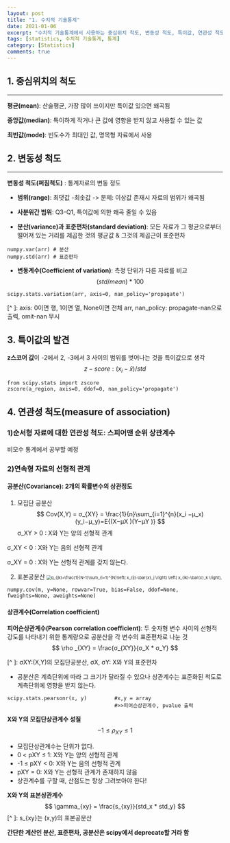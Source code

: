 ```yaml
---
layout: post
title: "1. 수치적 기술통계"
date: 2021-01-06
excerpt: "수치적 기술통계에서 사용하는 중심위치 척도, 변동성 척도, 특이값, 연관성 척도, 분산"
tags: [statistics, 수치적 기술통계, 통계]
category: [Statistics]
comments: true
---
```




## 1. 중심위치의 척도

---

**평균(mean)**: 산술평균, 가장 많이 쓰이지만 특이값 있으면 왜곡됨

**중앙값(median)**: 특이하게 작거나 큰 값에 영향을 받지 않고 사용할 수 있는 값

**최빈값(mode)**: 빈도수가 최대인 값, 명목형 자료에서 사용



## 2. 변동성 척도

---

**변동성 척도(퍼짐척도)** : 통계자료의 변동 정도

* **범위(range)**: 최댓값 -최솟값 -> 문제: 이상값 존재시 자료의 범위가 왜곡됨

  

* **사분위간 범위**:  Q3-Q1, 특이값에 의한 왜곡 줄일 수 있음

  

* **분산(variance)과 표준편차(standard deviation)**: 모든 자료가 그 평균으로부터 떨어져 있는 거리를 제곱한 것의 평균값 & 그것의 제곱근이 표준편차
```
numpy.var(arr) # 분산
numpy.std(arr) # 표준편차
```


* **변동계수(Coefficient of variation)**:  측정 단위가 다른 자료를 비교
$$
(std/mean) * 100 %
$$

```
scipy.stats.variation(arr, axis=0, nan_policy='propagate')
```

[^ ]: axis: 0이면 행, 1이면 열, None이면 전체 arr, nan_policy: propagate-nan으로 출력, omit-nan 무시



## 3. 특이값의 발견

**z스코어 값**이 -2에서 2, -3에서 3 사이의 범위를 벗어나는 것을 특이값으로 생각
$$
z-score: (x_i - \bar{x}) / std
$$

```
from scipy.stats import zscore
zscore(a_region, axis=0, ddof=0, nan_policy='propagate')
```



## 4. 연관성 척도(measure of association)



### 1)순서형 자료에 대한 연관성 척도: 스피어맨 순위 상관계수

비모수 통계에서 공부할 예정



### 2)연속형 자료의 선형적 관계

#### 공분산(Covariance): 2개의 확률변수의 상관정도

1. 모집단 공분산
$$
Cov(X,Y) = σ_{XY} = \frac{1}{n}\sum_{i=1}^{n}(x_i −μ_x)(y_i−μ_y)=E{(X−μX )(Y−μY )}
$$
σ_XY > 0 : X와 Y는 양의 선형적 관계

σ_XY < 0 : X와 Y는 음의 선형적 관계

σ_XY = 0 : X와 Y는 선형적 관계를 갖지 않는다.



2. 표본공분산
   <img src="https://wikimedia.org/api/rest_v1/media/math/render/svg/4d158b1ec5a3c6d1de84b9d59f604d8170a51407" alt=" q_{jk}=\frac{1}{N-1}\sum_{i=1}^{N}\left(  x_{ij}-\bar{x}_j \right)  \left( x_{ik}-\bar{x}_k \right), " style="zoom:67%;" />

```
numpy.cov(m, y=None, rowvar=True, bias=False, ddof=None, fweights=None, aweights=None)
```



#### 상관계수(Correlation coefficient)

**피어슨상관계수(Pearson correlation coefficient)**: 두 숫자형 변수 사이의 선형적 강도를 나타내기 위한 통계량으로 공분산을 각 변수의 표준편차로 나눈 것
$$
\rho _{XY} = \frac{σ_{XY}}{σ_X * σ_Y}
$$

[^ ]:  σXY:(X,Y)의 모집단공분산, σX, σY: X와 Y의 표준편차

- 공분산은 계측단위에 따라 그 크기가 달라질 수 있으나 상관계수는 표준화된 척도로 계측단위에 영향을 받지 않는다.

```
scipy.stats.pearsonr(x, y)         #x,y = array 
                                   #>>피어슨상관계수, pvalue 출력
```



**X와 Y의 모집단상관계수 성질**
$$
-1 ≤ \rho _{XY} ≤ 1
$$

- 모집단상관계수는 단위가 없다.
- 0 < pXY ≤ 1: X와 Y는 양의 선형적 관계
- -1 ≤ pXY < 0: X와 Y는 음의 선형적 관계
- pXY = 0:  X와 Y는 선형적 관계가 존재하지 않음
- 상관계수를 구할 때, 산점도는 항상 그려보아야 한다!



**X와 Y의 표본상관계수**
$$
\gamma_{xy} = \frac{s_{xy}}{std_x * std_y}
$$
[^ ]: s_{xy}는 (x,y)의 표본공분산 

**간단한 계산인 분산, 표준편차, 공분산은 scipy에서 deprecate할 거라 함**